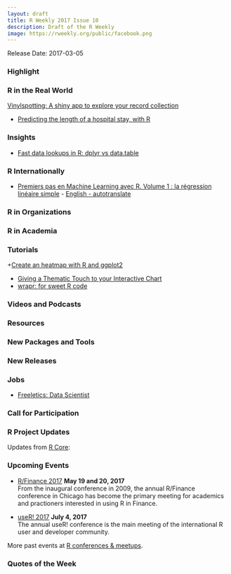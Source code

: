 ```yaml
---
layout: draft
title: R Weekly 2017 Issue 10
description: Draft of the R Weekly
image: https://rweekly.org/public/facebook.png
---
```


Release Date: 2017-03-05

### Highlight



### R in the Real World

[Vinylspotting: A shiny app to explore your record collection](https://ewenme.github.io/blog/Vinylspotting/)

+ [Predicting the length of a hospital stay, with R](http://blog.revolutionanalytics.com/2017/03/hospital-length-of-stay.html)

### Insights

+ [Fast data lookups in R: dplyr vs data.table](http://blog.appsilondatascience.com/rstats/2017/03/02/r-fast-lookup.html)


### R Internationally

+ [Premiers pas en Machine Learning avec R. Volume 1 : la régression linéaire simple](http://www.thinkr.fr/premiers-machine-learning-r-volume-1-regression-lineaire-simple/) - [English - autotranslate](http://translate.google.com/translate?hl=&sl=fr&tl=en&u=http://www.thinkr.fr/premiers-machine-learning-r-volume-1-regression-lineaire-simple/)


### R in Organizations



### R in Academia



### Tutorials

+[Create an heatmap with R and ggplot2](http://colinfay.me/create-an-heatmap-with-r-and-ggplot2/)
+ [Giving a Thematic Touch to your Interactive Chart](http://jkunst.com/r/giving-a-thematic-touch-to-your-interactive-chart/) 
+ [wrapr: for sweet R code](http://www.win-vector.com/blog/2017/03/wrapr-for-sweet-r-code/)

### Videos and Podcasts



### Resources




### New Packages and Tools



### New Releases



### Jobs

+ [Freeletics: Data Scientist](http://www.kdnuggets.com/jobs/17/03-02-freeletics-data-scientist.html)

### Call for Participation



### R Project Updates

Updates from [R Core](http://developer.r-project.org/blosxom.cgi/R-devel/NEWS):


### Upcoming Events

+ [R/Finance 2017](http://www.rinfinance.com/) **May 19 and 20, 2017**  <br />
From the inaugural conference in 2009, the annual R/Finance conference in Chicago has become the primary meeting for academics and practioners interested in using R in Finance. 

+ [useR! 2017](http://user2017.brussels/) **July 4, 2017** <br />
The annual useR! conference is the main meeting of the international R user and developer community.

More past events at [R conferences & meetups](https://conf.rweekly.org).

### Quotes of the Week
